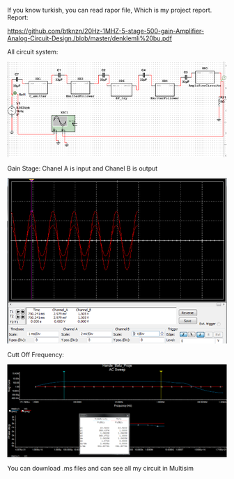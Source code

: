 If you know turkish, you can read rapor file, Which is my project report.
Report:

https://github.com/btknzn/20Hz-1MHZ-5-stage-500-gain-Amplifier-Analog-Circuit-Design./blob/master/denklemli%20bu.pdf

All circuit system:

![alt text](https://github.com/btknzn/20Hz-1MHZ-5-stage-500-gain-Amplifier-Analog-Circuit-Design./blob/master/B%C3%BCt%C3%BCn%20Devre.PNG)

Gain Stage:
Chanel A is input and Chanel B is output

![alt text](https://github.com/btknzn/20Hz-1MHZ-5-stage-500-gain-Amplifier-Analog-Circuit-Design./blob/master/Gain.PNG)

Cutt Off Frequency:

![alt text](https://github.com/btknzn/20Hz-1MHZ-5-stage-500-gain-Amplifier-Analog-Circuit-Design./blob/master/CuttofFrequency.PNG)

You can download .ms files and can see all my circuit in Multisim
